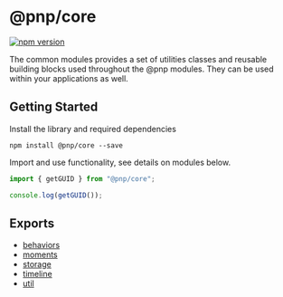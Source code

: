 # @pnp/core

[![npm version](https://badge.fury.io/js/%40pnp%2Fcommon.svg)](https://badge.fury.io/js/%40pnp%2Fcommon)

The common modules provides a set of utilities classes and reusable building blocks used throughout the @pnp modules. They can be used within your applications as well.

## Getting Started

Install the library and required dependencies

`npm install @pnp/core --save`

Import and use functionality, see details on modules below.

```TypeScript
import { getGUID } from "@pnp/core";

console.log(getGUID());
```

## Exports

* [behaviors](behaviors.md)
* [moments](moments.md)
* [storage](storage.md)
* [timeline](timeline.md)
* [util](util.md)

